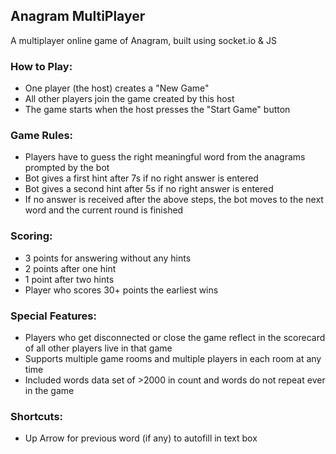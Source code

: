 ## Anagram MultiPlayer 
A multiplayer online game of Anagram, built using socket.io & JS

### How to Play:

* One player (the host) creates a "New Game"
* All other players join the game created by this host
* The game starts when the host presses the "Start Game" button

### Game Rules:

* Players have to guess the right meaningful word from the anagrams prompted by the bot
* Bot gives a first hint after 7s if no right answer is entered
* Bot gives a second hint after 5s if no right answer is entered
* If no answer is received after the above steps, the bot moves to the next word and the current round is finished

### Scoring:

* 3 points for answering without any hints
* 2 points after one hint
* 1 point after two hints
* Player who scores 30+ points the earliest wins

### Special Features:

* Players who get disconnected or close the game reflect in the scorecard of all other players live in that game
* Supports multiple game rooms and multiple players in each room at any time
* Included words data set of >2000 in count and words do not repeat ever in the game

### Shortcuts:

* Up Arrow for previous word (if any) to autofill in text box
